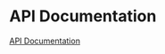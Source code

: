 # API Documentation

[API Documentation](https://github.com/mekanimo/mekanimo.github.io/tree/main/docs/build/html/index.html)

